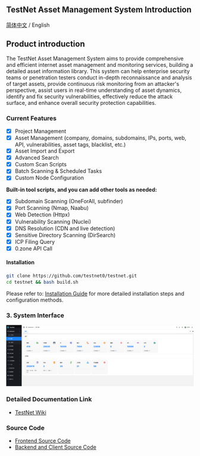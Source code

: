 ## TestNet Asset Management System Introduction

[简体中文](./README) / English

## Product introduction
The TestNet Asset Management System aims to provide comprehensive and efficient internet asset management and monitoring services, building a detailed asset information library. This system can help enterprise security teams or penetration testers conduct in-depth reconnaissance and analysis of target assets, provide continuous risk monitoring from an attacker's perspective, assist users in real-time understanding of asset dynamics, identify and fix security vulnerabilities, effectively reduce the attack surface, and enhance overall security protection capabilities.

### Current Features

- [X] Project Management
- [X] Asset Management (company, domains, subdomains, IPs, ports, web, API, vulnerabilities, asset tags, blacklist, etc.)
- [X] Asset Import and Export
- [X] Advanced Search
- [X] Custom Scan Scripts
- [X] Batch Scanning & Scheduled Tasks
- [X] Custom Node Configuration

**Built-in tool scripts, and you can add other tools as needed:**

- [X] Subdomain Scanning (OneForAll, subfinder)
- [X] Port Scanning (Nmap, Naabu)
- [X] Web Detection (Httpx)
- [X] Vulnerability Scanning (Nuclei)
- [X] DNS Resolution (CDN and live detection)
- [X] Sensitive Directory Scanning (DirSearch)
- [X] ICP Filing Query
- [X] 0.zone API Call

#### Installation

```bash
git clone https://github.com/testnet0/testnet.git
cd testnet && bash build.sh
```

Please refer to: [Installation Guide](https://testnet.shengkai.wang/guide/%E5%AE%89%E8%A3%85%E6%8C%87%E5%8D%97.html) for more detailed installation steps and configuration methods.
### 3. System Interface
![](https://raw.githubusercontent.com/testnet0/testnet/main/doc/img/dashboard.png)



### Detailed Documentation Link

- [TestNet Wiki](https://testnet.shengkai.wang)

### Source Code
- [Frontend Source Code](https://github.com/testnet0/testnet-vue3)
- [Backend and Client Source Code](https://github.com/testnet0/testnet-java)